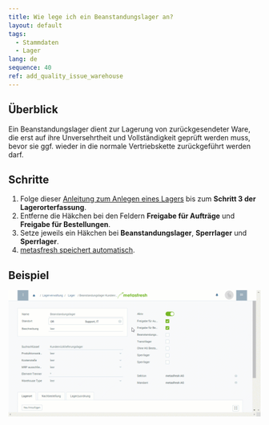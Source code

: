 ```yaml
---
title: Wie lege ich ein Beanstandungslager an?
layout: default
tags:
  - Stammdaten
  - Lager
lang: de
sequence: 40
ref: add_quality_issue_warehouse
---
```


## Überblick
Ein Beanstandungslager dient zur Lagerung von zurückgesendeter Ware, die erst auf ihre Unversehrtheit und Vollständigkeit geprüft werden muss, bevor sie ggf. wieder in die normale Vertriebskette zurückgeführt werden darf.

## Schritte
1. Folge dieser [Anleitung zum Anlegen eines Lagers](Neues_Lager_anlegen) bis zum **Schritt 3 der Lagerorterfassung**.
1. Entferne die Häkchen bei den Feldern **Freigabe für Aufträge** und **Freigabe für Bestellungen**.
1. Setze jeweils ein Häkchen bei **Beanstandungslager**, **Sperrlager** und **Sperrlager**.
1. [metasfresh speichert automatisch](Speicheranzeige).

## Beispiel
![Beanstandungslager](assets/Beanstandungslager_anlegen.gif)
